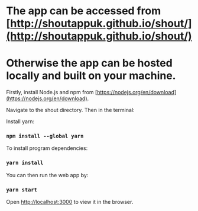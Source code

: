 

# The app can be accessed from [http://shoutappuk.github.io/shout/](http://shoutappuk.github.io/shout/)

# Otherwise the app can be hosted locally and built on your machine.

Firstly, install Node.js and npm from [https://nodejs.org/en/download](https://nodejs.org/en/download).

Navigate to the shout directory. Then in the terminal:

Install yarn:
### `npm install --global yarn`

To install program dependencies:
### `yarn install`

You can then run the web app by:
### `yarn start`

Open [http://localhost:3000](http://localhost:3000) to view it in the browser.
